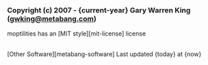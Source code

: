 <div id="footer">

### Copyright (c) 2007 - {current-year} Gary Warren King (gwking@metabang.com) 

moptilities has an [MIT style][mit-license] license

<br>
<span id='other-software'>[Other Software][metabang-software]</span>
<span id="timestamp">Last updated {today} at {now}</span>
</div>